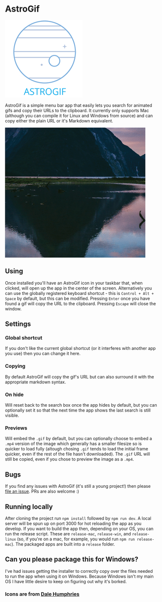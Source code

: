 # AstroGif

![AstroGif](logo.png)

AstroGif is a simple menu bar app that easily lets you search for animated gifs and copy their URLs to the clipboard. It currently only supports Mac (although you can compile it for Linux and Windows from source) and can copy either the plain URL or it's Markdown equivalent.

![](demo.gif)

## Using

Once installed you'll have an AstroGif icon in your taskbar that, when clicked, will open up the app in the center of the screen. Alternatively you can use the globally registered keyboard shortcut - this is `Control + Alt + Space` by default, but this can be modified. Pressing `Enter` once you have found a gif will copy the URL to the clipboard. Pressing `Escape` will close the window.

## Settings

### Global shortcut

If you don't like the current global shortcut (or it interferes with another app you use) then you can change it here.

### Copying

By default AstroGif will copy the gif's URL but can also surround it with the appropriate markdown syntax.

### On hide

Will reset back to the search box once the app hides by default, but you can optionally set it so that the next time the app shows the last search is still visible.

### Previews

Will embed the `.gif` by default, but you can optionally choose to embed a `.mp4` version of the image which generally has a smaller filesize so is quicker to load fully (altough chosing `.gif` tends to load the initial frame quicker, even if the rest of the file hasn't downloaded). The `.gif` URL will still be copied, even if you chose to preview the image as a `.mp4`.

## Bugs

If you find any issues with AstroGif (it's still a young project!) then please [file an issue](https://github.com/jamesmacfie/astrogif/issues). PRs are also welcome :)

## Running locally

After cloning the project run `npm install` followed by `npm run dev`. A local server will be spun up on port 3000 for hot reloading the app as you develop. If you want to build the app then, depending on your OS, you can run the release script. These are `release-mac`, `release-win`, and `release-linux` (so, if you're on a mac, for example, you would run `npm run release-mac`). The packaged apps are built into a `release` folder.

## Can you please package this for Windows?

I've had issues getting the installer to correctly copy over the files needed to run the app when using it on Windows. Because Windows isn't my main OS I have little desire to keep on figuring out why it's borked.

### Icons are from [Dale Humphries](http://www.dalehumphries.com/space-icon-set)
